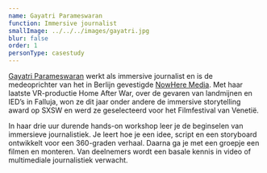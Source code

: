 ```yaml
---
name: Gayatri Parameswaran
function: Immersive journalist
smallImage: ../../../images/gayatri.jpg
blur: false
order: 1
personType: casestudy
---
```

[Gayatri Parameswaran](https://twitter.com/pgaya3) werkt als immersive journalist en is de medeoprichter van het in Berlijn gevestigde [NowHere Media](https://www.nowheremedia.net/). Met haar laatste VR-productie Home After War, over de gevaren van landmijnen en IED’s in Falluja, won ze dit jaar onder andere de immersive storytelling award op SXSW en werd ze geselecteerd voor het Filmfestival van Venetië.

In haar drie uur durende hands-on workshop leer je de beginselen van immersieve journalistiek. Je leert hoe je een idee, script en een storyboard ontwikkelt voor een 360-graden verhaal. Daarna ga je met een groepje een filmen en monteren. Van deelnemers wordt een basale kennis in video of multimediale journalistiek verwacht.
